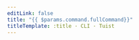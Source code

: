 ```yaml
---
editLink: false
title: "{{ $params.command.fullCommand}}"
titleTemplate: :title · CLI · Tuist
---
```


<!-- @content -->
